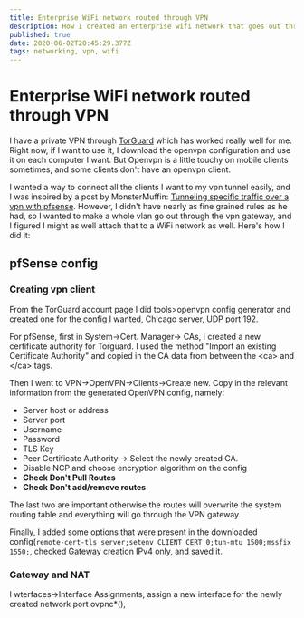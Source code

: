 ```yaml
---
title: Enterprise WiFi network routed through VPN
description: How I created an enterprise wifi network that goes out through a TorGuard VPN
published: true
date: 2020-06-02T20:45:29.377Z
tags: networking, vpn, wifi
---
```


# Enterprise WiFi network routed through VPN

I have a private VPN through [TorGuard](https://torguard.net/) which has worked really well for me.  Right now, if I want to use it, I download the openvpn configuration and use it on each computer I want.  But Openvpn is a little touchy on mobile clients sometimes, and some clients don't have an openvpn client.  

I wanted a way to connect all the clients I want to my vpn tunnel easily, and I was inspired by a post by MonsterMuffin: [Tunneling specific traffic over a vpn with pfsense](https://blog.monstermuffin.org/tunneling-specific-traffic-over-a-vpn-with-pfsense/).  However, I didn't have nearly as fine grained rules as he had, so I wanted to make a whole vlan go out through the vpn gateway, and I figured I might as well attach that to a WiFi network as well.  Here's how I did it:

## pfSense config

### Creating vpn client
From the TorGuard account page I did tools>openvpn config generator and created one for the config I wanted, Chicago server, UDP port 192.

For pfSense, first in System->Cert. Manager-> CAs, I created a new certificate authority for Torguard.  I used the method "Import an existing Certificate Authority" and copied in the CA data from between the \<ca\> and \</ca\> tags.

Then I went to VPN->OpenVPN->Clients->Create new. Copy in the relevant information from the generated OpenVPN config, namely:
* Server host or address
* Server port
* Username
* Password
* TLS Key
* Peer Certificate Authority -> Select the newly created CA.
* Disable NCP and choose encryption algorithm on the config
* __Check Don't Pull Routes__
* __Check Don't add/remove routes__


The last two are important otherwise the routes will overwrite the system routing table and everything will go through the VPN gateway.

Finally, I added some options that were present in the downloaded config(`remote-cert-tls server;setenv CLIENT_CERT 0;tun-mtu 1500;mssfix 1550;`, checked Gateway creation IPv4 only, and saved it.

### Gateway and NAT
I wterfaces->Interface Assignments, assign a new interface for the newly created network port ovpnc*(),